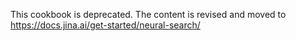 This cookbook is deprecated. The content is revised and moved to https://docs.jina.ai/get-started/neural-search/
